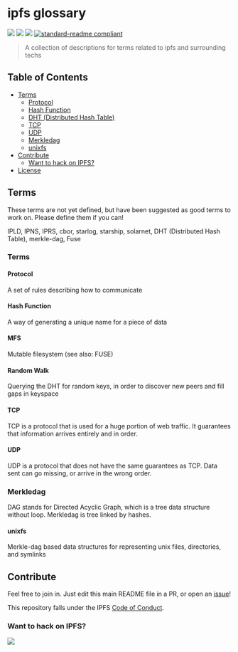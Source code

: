 # ipfs glossary

[![](https://img.shields.io/badge/made%20by-Protocol%20Labs-blue.svg?style=flat-square)](http://ipn.io)
[![](https://img.shields.io/badge/project-IPFS-blue.svg?style=flat-square)](http://ipfs.io/)
[![](https://img.shields.io/badge/freenode-%23ipfs-blue.svg?style=flat-square)](http://webchat.freenode.net/?channels=%23ipfs)
[![standard-readme compliant](https://img.shields.io/badge/standard--readme-OK-green.svg?style=flat-square)](https://github.com/RichardLitt/standard-readme)

> A collection of descriptions for terms related to ipfs and surrounding techs

## Table of Contents

- [Terms](#terms)
  - [Protocol](#protocol)
  - [Hash Function](#hash-function)
  - [DHT (Distributed Hash Table)](#dht-distributed-hash-table)
  - [TCP](#tcp)
  - [UDP](#udp)
  - [Merkledag](#merkledag)
  - [unixfs](#unixfs)
- [Contribute](#contribute)
  - [Want to hack on IPFS?](#want-to-hack-on-ipfs)
- [License](#license)

## Terms

These terms are not yet defined, but have been suggested as good terms to work on. Please define them if you can!

IPLD, IPNS, IPRS, cbor, starlog, starship, solarnet, DHT (Distributed Hash Table), merkle-dag, Fuse

### Terms

#### Protocol
A set of rules describing how to communicate

#### Hash Function
A way of generating a unique name for a piece of data

#### MFS

Mutable filesystem (see also: FUSE)

#### Random Walk

Querying the DHT for random keys, in order to discover new peers and fill gaps in keyspace

#### TCP
TCP is a protocol that is used for a huge portion of web traffic. It guarantees that information arrives entirely and in order.

#### UDP
UDP is a protocol that does not have the same guarantees as TCP. Data sent can go missing, or arrive in the wrong order.

### Merkledag
DAG stands for Directed Acyclic Graph, which is a tree data structure without loop. Merkledag is tree linked by hashes.

#### unixfs

Merkle-dag based data structures for representing unix files, directories, and symlinks

## Contribute

Feel free to join in. Just edit this main README file in a PR, or open an [issue](https://github.com/ipfs/glossary/issues)!

This repository falls under the IPFS [Code of Conduct](https://github.com/ipfs/community/blob/master/code-of-conduct.md).

### Want to hack on IPFS?

[![](https://cdn.rawgit.com/jbenet/contribute-ipfs-gif/master/img/contribute.gif)](https://github.com/ipfs/community/blob/master/contributing.md)
